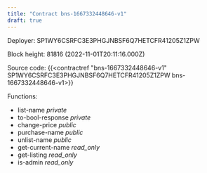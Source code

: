 ```yaml
---
title: "Contract bns-1667332448646-v1"
draft: true
---
```

Deployer: SP1WY6CSRFC3E3PHGJNBSF6Q7HETCFR41205Z1ZPW


 



Block height: 81816 (2022-11-01T20:11:16.000Z)

Source code: {{<contractref "bns-1667332448646-v1" SP1WY6CSRFC3E3PHGJNBSF6Q7HETCFR41205Z1ZPW bns-1667332448646-v1>}}

Functions:

* list-name _private_
* to-bool-response _private_
* change-price _public_
* purchase-name _public_
* unlist-name _public_
* get-current-name _read_only_
* get-listing _read_only_
* is-admin _read_only_
